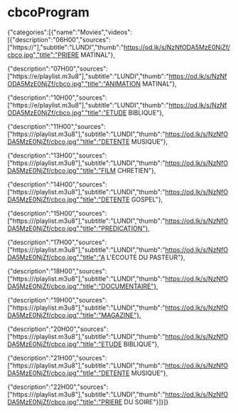 # cbcoProgram
{"categories":[{"name":"Movies","videos":[{"description":"06H00","sources":["https://"],"subtitle":"LUNDI","thumb":"https://od.lk/s/NzNfODA5MzE0NjZf/cbco.jpg","title":"PRIERE MATINAL"},

{"description":"07H00","sources":["https://e/playlist.m3u8"],"subtitle":"LUNDI","thumb":"https://od.lk/s/NzNfODA5MzE0NjZf/cbco.jpg","title":"ANIMATION MATINAL"},

{"description":"10H00","sources":["https://e/playlist.m3u8"],"subtitle":"LUNDI","thumb":"https://od.lk/s/NzNfODA5MzE0NjZf/cbco.jpg","title":"ETUDE BIBLIQUE"},

{"description":"11H00","sources":["https:///playlist.m3u8"],"subtitle":"LUNDI","thumb":"https://od.lk/s/NzNfODA5MzE0NjZf/cbco.jpg","title":"DETENTE MUSIQUE"},

{"description":"13H00","sources":["https:///playlist.m3u8"],"subtitle":"LUNDI","thumb":"https://od.lk/s/NzNfODA5MzE0NjZf/cbco.jpg","title":"FILM CHRETIEN"},

{"description":"14H00","sources":["https:///playlist.m3u8"],"subtitle":"LUNDI","thumb":"https://od.lk/s/NzNfODA5MzE0NjZf/cbco.jpg","title":"DETENTE GOSPEL"},

{"description":"15H00","sources":["https:///playlist.m3u8"],"subtitle":"LUNDI","thumb":"https://od.lk/s/NzNfODA5MzE0NjZf/cbco.jpg","title":"PREDICATION"},

{"description":"17H00","sources":["https:///playlist.m3u8"],"subtitle":"LUNDI","thumb":"https://od.lk/s/NzNfODA5MzE0NjZf/cbco.jpg","title":"A L'ECOUTE DU PASTEUR"},

{"description":"18H00","sources":["https:///playlist.m3u8"],"subtitle":"LUNDI","thumb":"https://od.lk/s/NzNfODA5MzE0NjZf/cbco.jpg","title":"DOCUMENTAIRE"},

{"description":"19H00","sources":["https:///playlist.m3u8"],"subtitle":"LUNDI","thumb":"https://od.lk/s/NzNfODA5MzE0NjZf/cbco.jpg","title":"MAGAZINE"},

{"description":"20H00","sources":["https:///playlist.m3u8"],"subtitle":"LUNDI","thumb":"https://od.lk/s/NzNfODA5MzE0NjZf/cbco.jpg","title":"ETUDE BIBLIQUE"},

{"description":"21H00","sources":["https:///playlist.m3u8"],"subtitle":"LUNDI","thumb":"https://od.lk/s/NzNfODA5MzE0NjZf/cbco.jpg","title":"DETENTE MUSIQUE"},

{"description":"22H00","sources":["https:///playlist.m3u8"],"subtitle":"LUNDI","thumb":"https://od.lk/s/NzNfODA5MzE0NjZf/cbco.jpg","title":"PRIERE DU SOIRE"}]}]}


